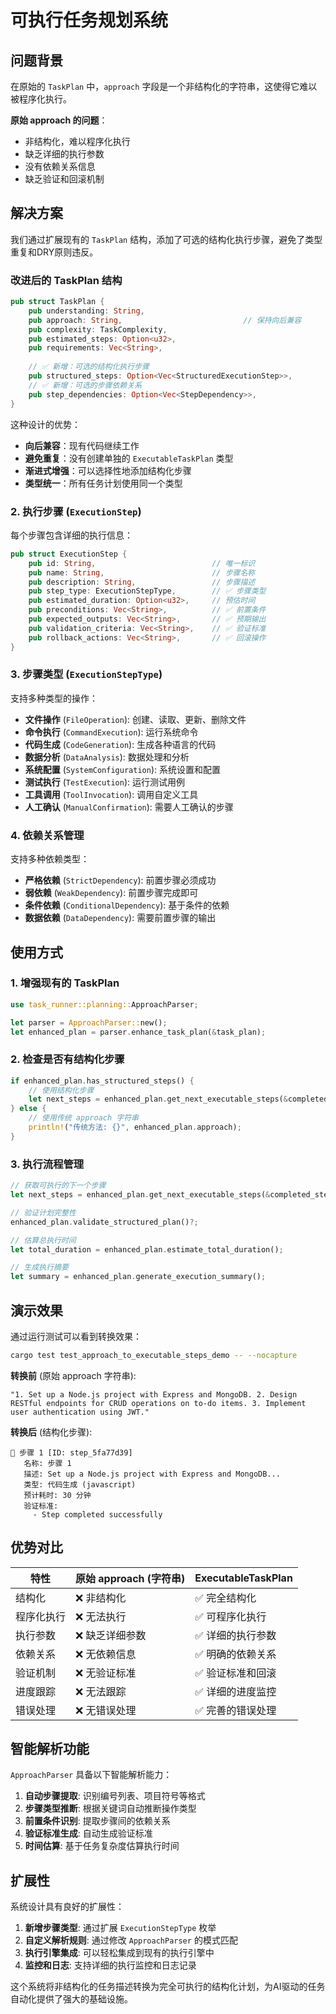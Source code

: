 # 可执行任务规划系统

## 问题背景

在原始的 `TaskPlan` 中，`approach` 字段是一个非结构化的字符串，这使得它难以被程序化执行。

**原始 approach 的问题**：
- 非结构化，难以程序化执行
- 缺乏详细的执行参数
- 没有依赖关系信息
- 缺乏验证和回滚机制

## 解决方案

我们通过扩展现有的 `TaskPlan` 结构，添加了可选的结构化执行步骤，避免了类型重复和DRY原则违反。

### 改进后的 TaskPlan 结构

```rust
pub struct TaskPlan {
    pub understanding: String,
    pub approach: String,                           // 保持向后兼容
    pub complexity: TaskComplexity,
    pub estimated_steps: Option<u32>,
    pub requirements: Vec<String>,
    
    // ✅ 新增：可选的结构化执行步骤
    pub structured_steps: Option<Vec<StructuredExecutionStep>>,
    // ✅ 新增：可选的步骤依赖关系
    pub step_dependencies: Option<Vec<StepDependency>>,
}
```

这种设计的优势：
- **向后兼容**：现有代码继续工作
- **避免重复**：没有创建单独的 `ExecutableTaskPlan` 类型
- **渐进式增强**：可以选择性地添加结构化步骤
- **类型统一**：所有任务计划使用同一个类型

### 2. 执行步骤 (`ExecutionStep`)

每个步骤包含详细的执行信息：

```rust
pub struct ExecutionStep {
    pub id: String,                          // 唯一标识
    pub name: String,                        // 步骤名称
    pub description: String,                 // 步骤描述
    pub step_type: ExecutionStepType,        // ✅ 步骤类型
    pub estimated_duration: Option<u32>,     // 预估时间
    pub preconditions: Vec<String>,          // ✅ 前置条件
    pub expected_outputs: Vec<String>,       // ✅ 预期输出
    pub validation_criteria: Vec<String>,    // ✅ 验证标准
    pub rollback_actions: Vec<String>,       // ✅ 回滚操作
}
```

### 3. 步骤类型 (`ExecutionStepType`)

支持多种类型的操作：

- **文件操作** (`FileOperation`): 创建、读取、更新、删除文件
- **命令执行** (`CommandExecution`): 运行系统命令
- **代码生成** (`CodeGeneration`): 生成各种语言的代码
- **数据分析** (`DataAnalysis`): 数据处理和分析
- **系统配置** (`SystemConfiguration`): 系统设置和配置
- **测试执行** (`TestExecution`): 运行测试用例
- **工具调用** (`ToolInvocation`): 调用自定义工具
- **人工确认** (`ManualConfirmation`): 需要人工确认的步骤

### 4. 依赖关系管理

支持多种依赖类型：
- **严格依赖** (`StrictDependency`): 前置步骤必须成功
- **弱依赖** (`WeakDependency`): 前置步骤完成即可
- **条件依赖** (`ConditionalDependency`): 基于条件的依赖
- **数据依赖** (`DataDependency`): 需要前置步骤的输出

## 使用方式

### 1. 增强现有的 TaskPlan

```rust
use task_runner::planning::ApproachParser;

let parser = ApproachParser::new();
let enhanced_plan = parser.enhance_task_plan(&task_plan);
```

### 2. 检查是否有结构化步骤

```rust
if enhanced_plan.has_structured_steps() {
    // 使用结构化步骤
    let next_steps = enhanced_plan.get_next_executable_steps(&completed_steps);
} else {
    // 使用传统 approach 字符串
    println!("传统方法: {}", enhanced_plan.approach);
}
```

### 3. 执行流程管理

```rust
// 获取可执行的下一个步骤
let next_steps = enhanced_plan.get_next_executable_steps(&completed_steps);

// 验证计划完整性
enhanced_plan.validate_structured_plan()?;

// 估算总执行时间
let total_duration = enhanced_plan.estimate_total_duration();

// 生成执行摘要
let summary = enhanced_plan.generate_execution_summary();
```

## 演示效果

通过运行测试可以看到转换效果：

```bash
cargo test test_approach_to_executable_steps_demo -- --nocapture
```

**转换前** (原始 approach 字符串):
```
"1. Set up a Node.js project with Express and MongoDB. 2. Design RESTful endpoints for CRUD operations on to-do items. 3. Implement user authentication using JWT."
```

**转换后** (结构化步骤):
```
🔸 步骤 1 [ID: step_5fa77d39]
   名称: 步骤 1
   描述: Set up a Node.js project with Express and MongoDB...
   类型: 代码生成 (javascript)
   预计耗时: 30 分钟
   验证标准:
     - Step completed successfully
```

## 优势对比

| 特性 | 原始 approach (字符串) | ExecutableTaskPlan |
|------|----------------------|-------------------|
| 结构化 | ❌ 非结构化 | ✅ 完全结构化 |
| 程序化执行 | ❌ 无法执行 | ✅ 可程序化执行 |
| 执行参数 | ❌ 缺乏详细参数 | ✅ 详细的执行参数 |
| 依赖关系 | ❌ 无依赖信息 | ✅ 明确的依赖关系 |
| 验证机制 | ❌ 无验证标准 | ✅ 验证标准和回滚 |
| 进度跟踪 | ❌ 无法跟踪 | ✅ 详细的进度监控 |
| 错误处理 | ❌ 无错误处理 | ✅ 完善的错误处理 |

## 智能解析功能

`ApproachParser` 具备以下智能解析能力：

1. **自动步骤提取**: 识别编号列表、项目符号等格式
2. **步骤类型推断**: 根据关键词自动推断操作类型
3. **前置条件识别**: 提取步骤间的依赖关系
4. **验证标准生成**: 自动生成验证标准
5. **时间估算**: 基于任务复杂度估算执行时间

## 扩展性

系统设计具有良好的扩展性：

1. **新增步骤类型**: 通过扩展 `ExecutionStepType` 枚举
2. **自定义解析规则**: 通过修改 `ApproachParser` 的模式匹配
3. **执行引擎集成**: 可以轻松集成到现有的执行引擎中
4. **监控和日志**: 支持详细的执行监控和日志记录

这个系统将非结构化的任务描述转换为完全可执行的结构化计划，为AI驱动的任务自动化提供了强大的基础设施。